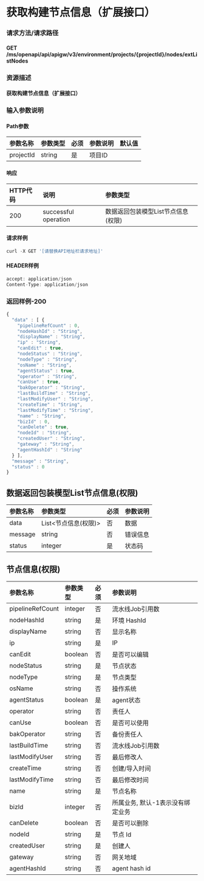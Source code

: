 # 获取构建节点信息（扩展接口）

### 请求方法/请求路径

#### GET  /ms/openapi/api/apigw/v3/environment/projects/{projectId}/nodes/extListNodes

### 资源描述

#### 获取构建节点信息（扩展接口）

### 输入参数说明

#### Path参数

| 参数名称 | 参数类型 | 必须 | 参数说明 | 默认值 |
| :--- | :--- | :--- | :--- | :--- |
| projectId | string | 是 | 项目ID |  |

#### 响应

| HTTP代码 | 说明 | 参数类型 |
| :--- | :--- | :--- |
| 200 | successful operation | 数据返回包装模型List节点信息\(权限\) |

#### 请求样例

```javascript
curl -X GET '[请替换API地址栏请求地址]'
```

#### HEADER样例

```javascript
accept: application/json
Content-Type: application/json
```

### 返回样例-200

```javascript
{
  "data" : [ {
    "pipelineRefCount" : 0,
    "nodeHashId" : "String",
    "displayName" : "String",
    "ip" : "String",
    "canEdit" : true,
    "nodeStatus" : "String",
    "nodeType" : "String",
    "osName" : "String",
    "agentStatus" : true,
    "operator" : "String",
    "canUse" : true,
    "bakOperator" : "String",
    "lastBuildTime" : "String",
    "lastModifyUser" : "String",
    "createTime" : "String",
    "lastModifyTime" : "String",
    "name" : "String",
    "bizId" : 0,
    "canDelete" : true,
    "nodeId" : "String",
    "createdUser" : "String",
    "gateway" : "String",
    "agentHashId" : "String"
  } ],
  "message" : "String",
  "status" : 0
}
```

## 数据返回包装模型List节点信息\(权限\)

| 参数名称 | 参数类型 | 必须 | 参数说明 |
| :--- | :--- | :--- | :--- |
| data | List&lt;节点信息\(权限\)&gt; | 否 | 数据 |
| message | string | 否 | 错误信息 |
| status | integer | 是 | 状态码 |

## 节点信息\(权限\)

| 参数名称 | 参数类型 | 必须 | 参数说明 |
| :--- | :--- | :--- | :--- |
| pipelineRefCount | integer | 否 | 流水线Job引用数 |
| nodeHashId | string | 是 | 环境 HashId |
| displayName | string | 否 | 显示名称 |
| ip | string | 是 | IP |
| canEdit | boolean | 否 | 是否可以编辑 |
| nodeStatus | string | 是 | 节点状态 |
| nodeType | string | 是 | 节点类型 |
| osName | string | 否 | 操作系统 |
| agentStatus | boolean | 是 | agent状态 |
| operator | string | 否 | 责任人 |
| canUse | boolean | 否 | 是否可以使用 |
| bakOperator | string | 否 | 备份责任人 |
| lastBuildTime | string | 否 | 流水线Job引用数 |
| lastModifyUser | string | 否 | 最后修改人 |
| createTime | string | 否 | 创建/导入时间 |
| lastModifyTime | string | 否 | 最后修改时间 |
| name | string | 是 | 节点名称 |
| bizId | integer | 否 | 所属业务, 默认-1表示没有绑定业务 |
| canDelete | boolean | 否 | 是否可以删除 |
| nodeId | string | 是 | 节点 Id |
| createdUser | string | 是 | 创建人 |
| gateway | string | 否 | 网关地域 |
| agentHashId | string | 否 | agent hash id |

